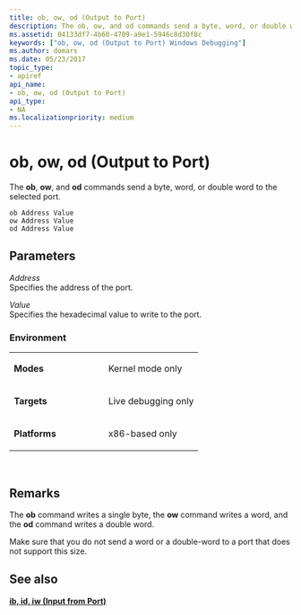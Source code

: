 ```yaml
---
title: ob, ow, od (Output to Port)
description: The ob, ow, and od commands send a byte, word, or double word to the selected port.
ms.assetid: 04133df7-4b60-4709-a9e1-5946c8d30f8c
keywords: ["ob, ow, od (Output to Port) Windows Debugging"]
ms.author: domars
ms.date: 05/23/2017
topic_type:
- apiref
api_name:
- ob, ow, od (Output to Port)
api_type:
- NA
ms.localizationpriority: medium
---
```


# ob, ow, od (Output to Port)


The **ob**, **ow**, and **od** commands send a byte, word, or double word to the selected port.

```
ob Address Value 
ow Address Value 
od Address Value 
```

## <span id="ddk_cmd_output_to_port_dbg"></span><span id="DDK_CMD_OUTPUT_TO_PORT_DBG"></span>Parameters


<span id="_______Address______"></span><span id="_______address______"></span><span id="_______ADDRESS______"></span> *Address*   
Specifies the address of the port.

<span id="_______Value______"></span><span id="_______value______"></span><span id="_______VALUE______"></span> *Value*   
Specifies the hexadecimal value to write to the port.

### <span id="Environment"></span><span id="environment"></span><span id="ENVIRONMENT"></span>Environment

<table>
<colgroup>
<col width="50%" />
<col width="50%" />
</colgroup>
<tbody>
<tr class="odd">
<td align="left"><p><strong>Modes</strong></p></td>
<td align="left"><p>Kernel mode only</p></td>
</tr>
<tr class="even">
<td align="left"><p><strong>Targets</strong></p></td>
<td align="left"><p>Live debugging only</p></td>
</tr>
<tr class="odd">
<td align="left"><p><strong>Platforms</strong></p></td>
<td align="left"><p>x86-based only</p></td>
</tr>
</tbody>
</table>

 

Remarks
-------

The **ob** command writes a single byte, the **ow** command writes a word, and the **od** command writes a double word.

Make sure that you do not send a word or a double-word to a port that does not support this size.

## <span id="see_also"></span>See also


[**ib, id, iw (Input from Port)**](ib--iw--id--input-from-port-.md)

 

 






